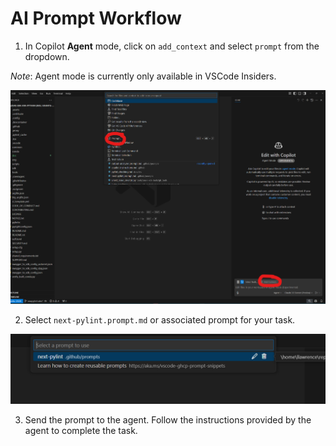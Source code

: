 # AI Prompt Workflow


1. In Copilot **Agent** mode, click on `add_context` and select `prompt` from the dropdown.

*Note*: Agent mode is currently only available in VSCode Insiders.

![Agent Mode](step1.png)

2. Select `next-pylint.prompt.md` or associated prompt for your task.

![Select Prompt](step2.png)

3. Send the prompt to the agent. Follow the instructions provided by the agent to complete the task.